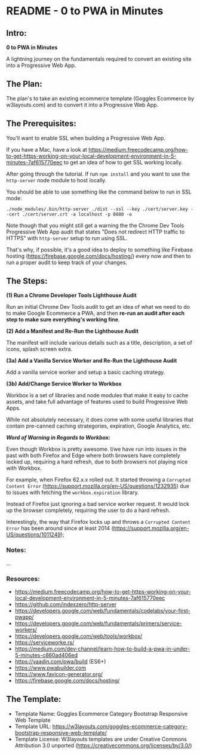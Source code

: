 # README - 0 to PWA in Minutes

## Intro:

**0 to PWA in Minutes**

A lightning journey on the fundamentals required to convert an existing site into a Progressive Web App.


## The Plan:

The plan's to take an existing ecommerce template (Goggles Ecommerce by w3layouts.com) and to convert it into a Progressive Web App.


## The Prerequisites:

You'll want to enable SSL when building a Progressive Web App.

If you have a Mac, have a look at https://medium.freecodecamp.org/how-to-get-https-working-on-your-local-development-environment-in-5-minutes-7af615770eec to get an idea of how to get SSL working locally.

After going through the tutorial. If run `npm install` and you want to use the `http-server` node module to host locally.

You should be able to use something like the command below to run in SSL mode:

`./node_modules/.bin/http-server ./dist --ssl --key ./cert/server.key --cert ./cert/server.crt -a localhost -p 8080 -o`

Note though that you might still get a warning the the Chrome Dev Tools Progressive Web App audit that states "Does not redirect HTTP traffic to HTTPS" with `http-server` setup to run using SSL.

That's why, if possible, it's a good idea to deploy to something like Firebase hosting (https://firebase.google.com/docs/hosting/) every now and then to run a proper audit to keep track of your changes.


## The Steps:

**(1) Run a Chrome Developer Tools Lighthouse Audit**

Run an initial Chrome Dev Tools audit to get an idea of what we need to do to make Google Ecommerce a PWA, and then **re-run an audit after each step to make sure everything's working fine**.


**(2) Add a Manifest and Re-Run the Lighthouse Audit**

The manifest will include various details such as a title, description, a set of icons, splash screen extra.


**(3a) Add a Vanilla Service Worker and Re-Run the Lighthouse Audit**

Add a vanilla service worker and setup a basic caching strategy.


**(3b) Add/Change Service Worker to Workbox**

Workbox is a set of libraries and node modules that make it easy to cache assets, and take full advantage of features used to build Progressive Web Apps.

While not absolutely necessary, it does come with some useful libraries that contain pre-canned caching strategories, expiration, Google Analytics, etc.


***Word of Warning in Regards to Workbox:***

Even though Workbox is pretty awesome. I/we have run into issues in the past with both Firefox and Edge where both browsers have completely locked up, requiring a hard refresh, due to both browsers not playing nice with Workbox.

For example, when Firefox 62.x.x rolled out. It started throwing a `Corrupted Content Error` (https://support.mozilla.org/en-US/questions/1232935) due to issues with fetching the `workbox.expiration` library.

Instead of Firefox just ignoring a bad service worker request. It would lock up the browser completely, requiring the user to do a hard refresh.

Interestingly, the way that Firefox locks up and throws a `Corrupted Content Error` has been around since at least 2014 (https://support.mozilla.org/en-US/questions/1011249);


### Notes:

...


### Resources:

- https://medium.freecodecamp.org/how-to-get-https-working-on-your-local-development-environment-in-5-minutes-7af615770eec
- https://github.com/indexzero/http-server
- https://developers.google.com/web/fundamentals/codelabs/your-first-pwapp/
- https://developers.google.com/web/fundamentals/primers/service-workers/
- https://developers.google.com/web/tools/workbox/
- https://serviceworke.rs/
- https://medium.com/dev-channel/learn-how-to-build-a-pwa-in-under-5-minutes-c860ad406ed
- https://vaadin.com/pwa/build (ES6+)
- https://www.pwabuilder.com
- https://www.favicon-generator.org/
- https://firebase.google.com/docs/hosting/


## The Template:

- Template Name: Goggles Ecommerce Category Bootstrap Responsive Web Template
- Template URL: https://w3layouts.com/goggles-ecommerce-category-bootstrap-responsive-web-template/
- Template License: W3layouts templates are under Creative Commons Attribution 3.0 unported (https://creativecommons.org/licenses/by/3.0/)
